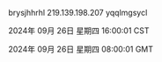 brysjhhrhl 219.139.198.207 yqqlmgsycl

2024年 09月 26日 星期四 16:00:01 CST

2024年 09月 26日 星期四 08:00:01 GMT

